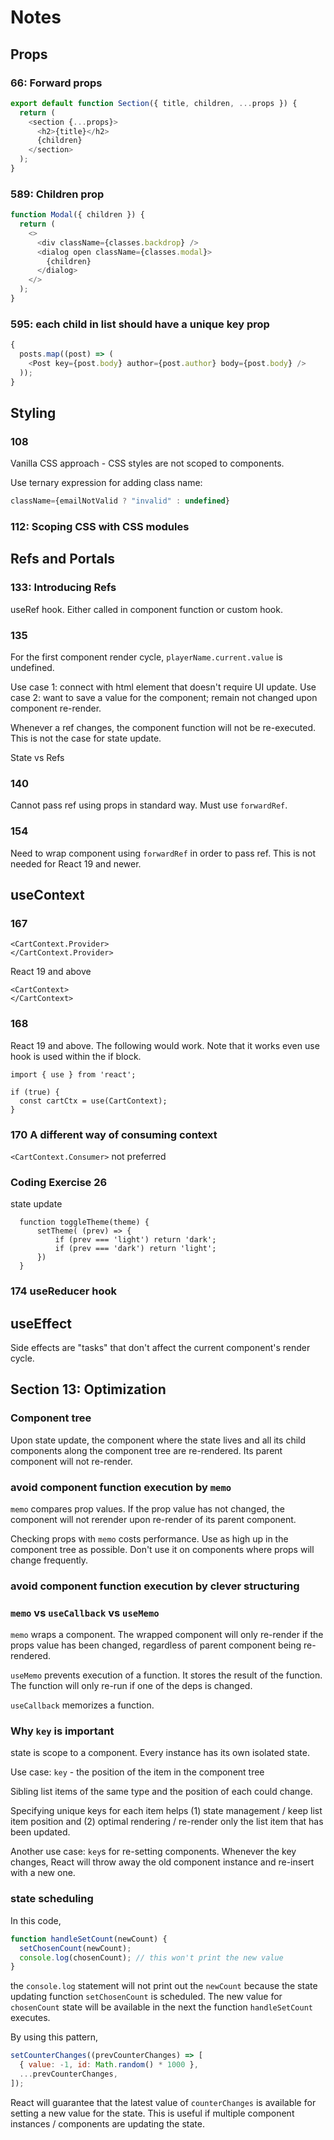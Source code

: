 # Notes

## Props

### 66: Forward props

```javascript
export default function Section({ title, children, ...props }) {
  return (
    <section {...props}>
      <h2>{title}</h2>
      {children}
    </section>
  );
}
```

### 589: Children prop

```javascript
function Modal({ children }) {
  return (
    <>
      <div className={classes.backdrop} />
      <dialog open className={classes.modal}>
        {children}
      </dialog>
    </>
  );
}
```

### 595: each child in list should have a unique key prop

```javascript
{
  posts.map((post) => (
    <Post key={post.body} author={post.author} body={post.body} />
  ));
}
```

## Styling

### 108

Vanilla CSS approach - CSS styles are not scoped to components.

Use ternary expression for adding class name:

```javascript
className={emailNotValid ? "invalid" : undefined}
```

### 112: Scoping CSS with CSS modules

## Refs and Portals

### 133: Introducing Refs

useRef hook. Either called in component function or custom hook.

### 135

For the first component render cycle, `playerName.current.value` is undefined.

Use case 1: connect with html element that doesn't require UI update.
Use case 2: want to save a value for the component; remain not changed upon component re-render.

Whenever a ref changes, the component function will not be re-executed. This is not the case for state update.

State vs Refs

### 140

Cannot pass ref using props in standard way. Must use `forwardRef`.

### 154

Need to wrap component using `forwardRef` in order to pass ref. This is not needed for React 19 and newer.

## useContext

### 167

```
<CartContext.Provider>
</CartContext.Provider>
```

React 19 and above

```
<CartContext>
</CartContext>
```

### 168

React 19 and above. The following would work. Note that it works even use hook is used within the if block.

```
import { use } from 'react';

if (true) {
  const cartCtx = use(CartContext);
}
```

### 170 A different way of consuming context

`<CartContext.Consumer>` not preferred

### Coding Exercise 26

state update

```
  function toggleTheme(theme) {
      setTheme( (prev) => {
          if (prev === 'light') return 'dark';
          if (prev === 'dark') return 'light';
      })
  }
```

### 174 useReducer hook

## useEffect

Side effects are "tasks" that don't affect the current component's render cycle.

## Section 13: Optimization

### Component tree

Upon state update, the component where the state lives and all its child components along the component tree are re-rendered. Its parent component will not re-render.

### avoid component function execution by `memo`

`memo` compares prop values. If the prop value has not changed, the component will not rerender upon re-render of its parent component.

Checking props with `memo` costs performance. Use as high up in the component tree as possible. Don't use it on components where props will change frequently.

### avoid component function execution by clever structuring

### `memo` vs `useCallback` vs `useMemo`

`memo` wraps a component. The wrapped component will only re-render if the props value has been changed, regardless of parent component being re-rendered.

`useMemo` prevents execution of a function. It stores the result of the function. The function will only re-run if one of the deps is changed.

`useCallback` memorizes a function.

### Why `key` is important

state is scope to a component. Every instance has its own isolated state.

Use case:
`key` - the position of the item in the component tree

Sibling list items of the same type and the position of each could change.

Specifying unique keys for each item helps (1) state management / keep list item position and (2) optimal rendering / re-render only the list item that has been updated.

Another use case: `key`s for re-setting components. Whenever the key changes, React will throw away the old component instance and re-insert with a new one.

### state scheduling

In this code,

```javascript
function handleSetCount(newCount) {
  setChosenCount(newCount);
  console.log(chosenCount); // this won't print the new value
}
```

the `console.log` statement will not print out the `newCount` because the state updating function `setChosenCount` is scheduled. The new value for `chosenCount` state will be available in the next the function `handleSetCount` executes.

By using this pattern,

```javascript
setCounterChanges((prevCounterChanges) => [
  { value: -1, id: Math.random() * 1000 },
  ...prevCounterChanges,
]);
```

React will guarantee that the latest value of `counterChanges` is available for setting a new value for the state. This is useful if multiple component instances / components are updating the state.
